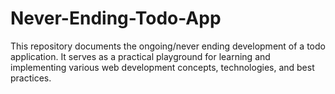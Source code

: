 # Never-Ending-Todo-App
This repository documents the ongoing/never ending development of a todo application. It serves as a practical playground for learning and implementing various web development concepts, technologies, and best practices.

